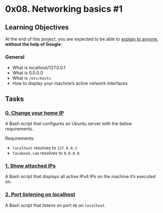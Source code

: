# 0x08. Networking basics #1

## Learning Objectives


At the end of this project, you are expected to be able to  [explain to anyone](https://intranet.alxswe.com/rltoken/IpTKeVwlKHT4ZVva_T891w "explain to anyone"),  **without the help of Google**:

### General

-   What is localhost/127.0.0.1
-   What is 0.0.0.0
-   What is  `/etc/hosts`
-   How to display your machine’s active network interfaces

## Tasks

### [**0. Change your home IP**](https://github.com/nyaxda/alx-system_engineering-devops/blob/main/0x08-networking_basics_2/0-change_your_home_IP)

A Bash script that configures an Ubuntu server with the below requirements.

Requirements:

-   `localhost`  resolves to  `127.0.0.2`
-   `facebook.com`  resolves to  `8.8.8.8`.

### [**1. Show attached IPs**](https://github.com/nyaxda/alx-system_engineering-devops/blob/main/0x08-networking_basics_2/1-show_attached_IPs)

A Bash script that displays all active IPv4 IPs on the machine it’s executed on.

### [**2. Port listening on localhost**](https://github.com/nyaxda/alx-system_engineering-devops/blob/main/0x08-networking_basics_2/100-port_listening_on_localhost)

A Bash script that listens on port `98` on `localhost`.